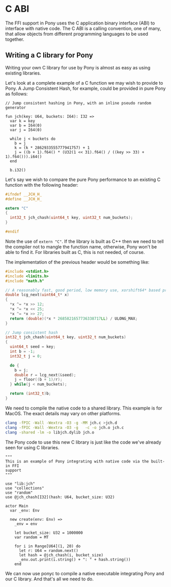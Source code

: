 # C ABI

The FFI support in Pony uses the C application binary interface (ABI) to interface with native code. The C ABI is a calling convention, one of many, that allow objects from different programming languages to be used together.

## Writing a C library for Pony

Writing your own C library for use by Pony is almost as easy as using existing libraries.

Let's look at a complete example of a C function we may wish to provide to Pony. A Jump Consistent Hash, for example, could be provided in pure Pony as follows:

```pony
// Jump consistent hashing in Pony, with an inline pseudo random generator

fun jch(key: U64, buckets: I64): I32 =>
  var k = key
  var b = I64(0)
  var j = I64(0)

  while j < buckets do
    b = j
    k = (k * 2862933555777941757) + 1
    j = ((b + 1).f64() * (U32(1 << 31).f64() / ((key >> 33) + 1).f64())).i64()
  end

  b.i32()
```

Let's say we wish to compare the pure Pony performance to an existing C function with the following header:

```c
#ifndef __JCH_H_
#define __JCH_H_

extern "C"
{
  int32_t jch_chash(uint64_t key, uint32_t num_buckets);
}

#endif
```

Note the use of `extern "C"`. If the library is built as C++ then we need to tell the compiler not to mangle the function name, otherwise, Pony won't be able to find it. For libraries built as C, this is not needed, of course.

The implementation of the previous header would be something like:

```c
#include <stdint.h>
#include <limits.h>
#include "math.h"

// A reasonably fast, good period, low memory use, xorshift64* based prng
double lcg_next(uint64_t* x)
{
  *x ^= *x >> 12;
  *x ^= *x << 25;
  *x ^= *x >> 27;
  return (double)(*x * 2685821657736338717LL) / ULONG_MAX;
}

// Jump consistent hash
int32_t jch_chash(uint64_t key, uint32_t num_buckets)
{
  uint64_t seed = key;
  int b = -1;
  int32_t j = 0;

  do {
    b = j;
    double r = lcg_next(&seed);
    j = floor((b + 1)/r);
  } while(j < num_buckets);

  return (int32_t)b;
}
```

We need to compile the native code to a shared library. This example is for MacOS. The exact details may vary on other platforms.

```bash
clang -fPIC -Wall -Wextra -O3 -g -MM jch.c >jch.d
clang -fPIC -Wall -Wextra -O3 -g   -c -o jch.o jch.c
clang -shared -lm -o libjch.dylib jch.o
```

The Pony code to use this new C library is just like the code we've already seen for using C libraries.

```pony
"""
This is an example of Pony integrating with native code via the built-in FFI
support
"""

use "lib:jch"
use "collections"
use "random"
use @jch_chash[I32](hash: U64, bucket_size: U32)

actor Main
  var _env: Env

  new create(env: Env) =>
    _env = env

    let bucket_size: U32 = 1000000
    var random = MT

    for i in Range[U64](1, 20) do
      let r: U64 = random.next()
      let hash = @jch_chash(i, bucket_size)
      _env.out.print(i.string() + ": " + hash.string())
    end
```

We can now use ponyc to compile a native executable integrating Pony and our C library. And that's all we need to do.
